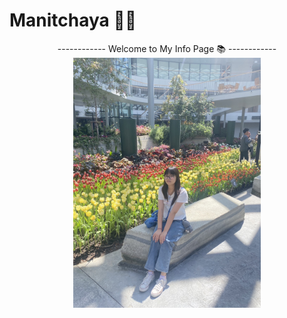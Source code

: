   # Manitchaya 👩🏻
  <div style="text-align: center;">
 ------------ Welcome to My Info Page 📚 ------------
  <img src="IMG_5122.jpeg" alt="punch" width="300" />
</div>


